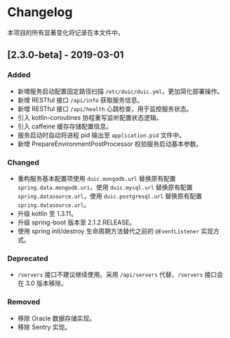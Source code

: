 # Changelog

本项目的所有显著变化将记录在本文件中。

## [2.3.0-beta] - 2019-03-01

### Added

- 新增服务启动配置固定路径扫描 `/etc/duic/duic.yml`，更加简化部署操作。
- 新增 RESTful 接口 `/api/info` 获取服务信息。
- 新增 RESTful 接口 `/api/health` 心跳检查，用于监控服务状态。
- 引入 kotlin-coroutines 协程重写监听配置状态逻辑。
- 引入 caffeine 缓存存储配置信息。
- 服务启动时自动将进程 pid 输出至 `application.pid` 文件中。
- 新增 PrepareEnvironmentPostProcessor 校验服务启动基本参数。

### Changed

- 重构服务基本配置项使用 `duic.mongodb.url` 替换原有配置 `spring.data.mongodb.uri`，使用 `duic.mysql.url` 替换原有配置 `spring.datasource.url`，使用 `duic.postgresql.url` 替换原有配置 `spring.datasource.url`。
- 升级 kotlin 至 1.3.11。
- 升级 spring-boot 版本至 2.1.2.RELEASE。
- 使用 spring init/destroy 生命周期方法替代之前的 `@EventListener` 实现方式。

### Deprecated

- `/servers` 接口不建议继续使用。采用 `/api/servers` 代替，`/servers` 接口会在 3.0 版本移除。

### Removed

- 移除 Oracle 数据存储实现。
- 移除 Sentry 实现。